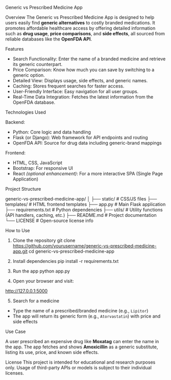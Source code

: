 
Generic vs Prescribed Medicine App

Overview
The Generic vs Prescribed Medicine App is designed to help users easily find **generic alternatives** to costly branded medications. It promotes affordable healthcare access by offering detailed information such as **drug usage**, **price comparisons**, and **side effects**, all sourced from reliable databases like the **OpenFDA API**.


Features
- Search Functionality: Enter the name of a branded medicine and retrieve its generic counterpart.
- Price Comparison: Know how much you can save by switching to a generic option.
- Detailed View: Displays usage, side effects, and generic names.
- Caching: Stores frequent searches for faster access.
- User-Friendly Interface: Easy navigation for all user groups.
- Real-Time Data Integration: Fetches the latest information from the OpenFDA database.



Technologies Used

Backend:
- Python: Core logic and data handling
- Flask (or Django): Web framework for API endpoints and routing
- OpenFDA API: Source for drug data including generic-brand mappings

Frontend:
- HTML, CSS, JavaScript
- Bootstrap: For responsive UI
- React *(optional enhancement)*: For a more interactive SPA (Single Page Application)



Project Structure


generic-vs-prescribed-medicine-app/
│
├── static/                 # CSS/JS files
├── templates/              # HTML frontend templates
├── app.py                  # Main Flask application
├── requirements.txt        # Python dependencies
├── utils/                  # Utility functions (API handlers, caching, etc.)
├── README.md               # Project documentation
└── LICENSE                 # Open-source license info



How to Use

1. Clone the repository
git clone https://github.com/yourusername/generic-vs-prescribed-medicine-app.git
cd generic-vs-prescribed-medicine-app


2. Install dependencies 
pip install -r requirements.txt


3. Run the app
python app.py


4. Open your browser and visit:  

http://127.0.0.1:5000


5. Search for a medicine  
- Type the name of a prescribed/branded medicine (e.g., `Lipitor`)
- The app will return its generic form (e.g., `Atorvastatin`) with price and side effects



 Use Case

A user prescribed an expensive drug like **Moxatag** can enter the name in the app. The app fetches and shows **Amoxicillin** as a generic substitute, listing its use, price, and known side effects.

License
This project is intended for educational and research purposes only. Usage of third-party APIs or models is subject to their individual licenses.



